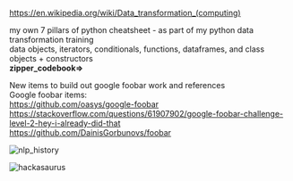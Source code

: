 https://en.wikipedia.org/wiki/Data_transformation_(computing)  

my own 7 pillars of python cheatsheet - as part of my python data transformation training  
data objects, iterators, conditionals, functions, dataframes, and class objects + constructors  
**zipper_codebook=>**

New items to build out google foobar work and references  
Google foobar items:  
https://github.com/oasys/google-foobar  
https://stackoverflow.com/questions/61907902/google-foobar-challenge-level-2-hey-i-already-did-that  
https://github.com/DainisGorbunovs/foobar

![nlp_history](https://user-images.githubusercontent.com/59778456/198143553-66ba1451-6259-40cf-ae24-4696658123b5.JPG)

![hackasaurus](https://user-images.githubusercontent.com/59778456/198143569-aa91db57-cb0e-4282-b161-689ed472ce42.JPG)
